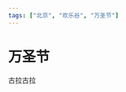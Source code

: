 ```yaml
---
tags: ["北京", "欢乐谷", "万圣节"]
---
```


# 万圣节

<SolidImgPlayer :imgs="[
    'https://1.z.wiki/images/20211115/e3bfdd8f81ae49c490eb4399f94401b0.png?x-oss-process=style/z.wiki',
    'https://1.z.wiki/images/20211115/846433804f5743e191001e740749da96.png?x-oss-process=style/z.wiki',
    'https://2.z.wiki/images/20211115/9d5e193c25b54604bb2f20cee11c9a2e.png?x-oss-process=style/z.wiki',
    'https://2.z.wiki/images/20211115/6a88416f20e245a580d6dc3a6cea8c9f.png?x-oss-process=style/z.wiki',
    'https://3.z.wiki/images/20211115/07056df0262a46caa9d78dc2fa79384a.png?x-oss-process=style/z.wiki',
    'https://3.z.wiki/images/20211115/ea78efda3c574052871f2db0538a2d3e.png?x-oss-process=style/z.wiki',
    'https://4.z.wiki/images/20211115/ca7bbbd49d29438b897091999b51e2ef.png?x-oss-process=style/z.wiki',
    'https://4.z.wiki/images/20211115/f5504c25b1234831bcfd90c28a3f0ddf.png?x-oss-process=style/z.wiki'
]" />







古拉古拉
